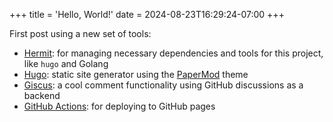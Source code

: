 +++
title = 'Hello, World!'
date = 2024-08-23T16:29:24-07:00
+++

First post using a new set of tools:

- [Hermit](https://github.com/cashapp/hermit): for managing necessary dependencies and tools for this project, like `hugo` and Golang
- [Hugo](https://gohugo.io/): static site generator using the [PaperMod](https://themes.gohugo.io/themes/hugo-papermod/) theme
- [Giscus](https://giscus.app/): a cool comment functionality using GitHub discussions as a backend
- [GitHub Actions](https://docs.github.com/en/actions): for deploying to GitHub pages
